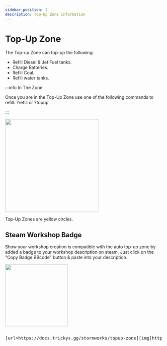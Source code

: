 ```yaml
---
sidebar_position: 2
description: Top-Up Zone Information
---
```


# Top-Up Zone

The Top-up Zone can top-up the following:
- Refill Diesel & Jet Fuel tanks.
- Charge Batteries.
- Refill Coal.
- Refill water tanks.

:::info In The Zone

Once you are in the Top-Up Zone use one of the following commands to refill:
?refill or ?topup

:::

<!-- css for flex -->
  <div class="flex-vcenter">
    <div class="img-mg">
      <img src="/img/topup/topupzone.png" width="300px"/>
    </div>
<p>

Top-Up Zones are yellow circles.

</p>
  </div>

## Steam Workshop Badge

Show your workshop creation is compatible with the auto top-up zone by added a badge to your workshop description on steam.
Just click on the "Copy Badge BBcode" button & paste into your description.



 <img src="/img/topup/tserver-topup-badge.png" width="200px"/>

<pre>

[url=https://docs.trickys.gg/stormworks/topup-zone][img]https://trickys.gg/img/hotlink-ok/tserver-topup-badge.png[/img][/url]

</pre>